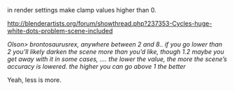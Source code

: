 in render settings make clamp values higher than 0.

<http://blenderartists.org/forum/showthread.php?237353-Cycles-huge-white-dots-problem-scene-included>

*Olson> brontosaurusrex, anywhere between 2 and 8.. if you go lower than 2 you&#8217;ll likely darken the scene more than you&#8217;d like, though 1.2 maybe you get away with it in some cases, &#8230;. the lower the value, the more the scene&#8217;s accuracy is lowered. the higher you can go above 1 the better*

Yeah, less is more.